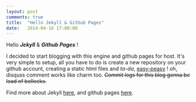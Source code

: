 ```yaml
---
layout: post
comments: true
title:  "Hello Jekyll & Github Pages"
date:   2014-04-16 17:00:00
---
```


Hello ***Jekyll*** & ***Github Pages*** !

I decided to start blogging with this engine and github pages for host. It's very simple to setup, all you have to do is create a new repository on your github account, creating a static html files and *ta-da*, [easy-peasy](http://www.geteasypeasy.com/) ! oh, disquss comment works like charm too. ~~Commit logs for this blog gonna be load of bollocks.~~

Find more about Jekyll [here](http://jekyllrb.com/), and github pages [here](https://pages.github.com/).